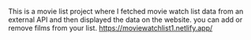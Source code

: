 This is a movie list project where I fetched movie watch list data from an external API and then displayed the data on the website. you can add or remove films from your list.                                                                     https://moviewatchlist1.netlify.app/      
 
